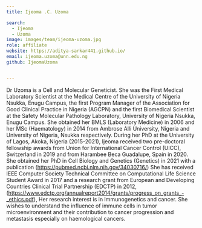 ```yaml
---
title: Ijeoma .C. Uzoma

search:
  - Ijeoma
  - Uzoma
image: images/team/ijeoma-uzoma.jpg
role: affiliate
website: https://aditya-sarkar441.github.io/
email: ijeoma.uzoma@unn.edu.ng
github: IjeomaUzoma


---
```


Dr Uzoma is a Cell and Molecular Geneticist. She was the First Medical Laboratory
Scientist at the Medical Centre of the University of Nigeria Nsukka, Enugu Campus,
the first Program Manager of the Association for Good Clinical Practice in Nigeria
(AGCPN) and the first Biomedical Scientist at the Safety Molecular Pathology
Laboratory, University of Nigeria Nsukka, Enugu Campus. She obtained her BMLS
(Laboratory Medicine) in 2006 and her MSc (Haematology) in 2014 from Ambrose
Alli University, Nigeria and University of Nigeria, Nsukka respectively. During her
PhD at the University of Lagos, Akoka, Nigeria (2015-2021), Ijeoma received two
pre-doctoral fellowship awards from Union for International Cancer Control (UICC),
Switzerland in 2019 and from Harambee Beca Guadalupe, Spain in 2020. She
obtained her PhD in Cell Biology and Genetics (Genetics) in 2021 with a publication
(https://pubmed.ncbi.nlm.nih.gov/34030716/)
She has received IEEE Computer Society Technical Committee on Computational
Life Science Student Award in 2017 and a research grant from European and
Developing Countries Clinical Trial Partnership (EDCTP) in 2012,
(https://www.edctp.org/annualreport2014/grants/progress_on_grants_-_ethics.pdf),
Her research interest is in Immunogenetics and cancer. She wishes to understand
the influence of immune cells in tumor microenvironment and their contribution to
cancer progression and metastasis especially on haemological cancers.

